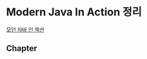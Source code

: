 # Modern Java In Action 정리  
[모던 자바 인 액션](https://book.naver.com/bookdb/book_detail.nhn?bid=15261103)  




## Chapter
